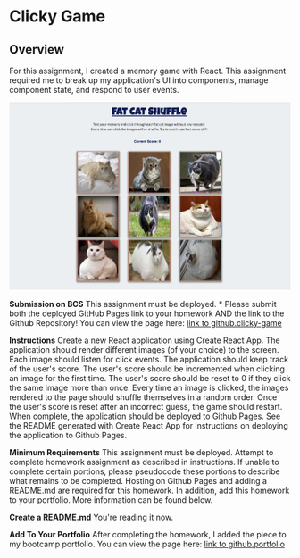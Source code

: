 # **Clicky Game**

## **Overview**
For this assignment, I created a memory game with React. This assignment required me to break up my application's UI into components, manage component state, and respond to user events.

![Image of Clicky Game](public/Clicky-3x2.jpg)

**Submission on BCS**
This assignment must be deployed. * Please submit both the deployed GitHub Pages link to your homework AND the link to the Github Repository! You can view the page here: [link to github.clicky-game](https://github.com/djreichel/clicky-game)

**Instructions**
Create a new React application using Create React App.
The application should render different images (of your choice) to the screen. Each image should listen for click events.
The application should keep track of the user's score. The user's score should be incremented when clicking an image for the first time. The user's score should be reset to 0 if they click the same image more than once.
Every time an image is clicked, the images rendered to the page should shuffle themselves in a random order.
Once the user's score is reset after an incorrect guess, the game should restart.
When complete, the application should be deployed to Github Pages. See the README generated with Create React App for instructions on deploying the application to Github Pages.

**Minimum Requirements**
This assignment must be deployed. Attempt to complete homework assignment as described in instructions. If unable to complete certain portions, please pseudocode these portions to describe what remains to be completed. Hosting on Github Pages and adding a README.md are required for this homework. In addition, add this homework to your portfolio. More information can be found below.

**Create a README.md**
You're reading it now.

**Add To Your Portfolio**
After completing the homework, I added the piece to my bootcamp portfolio. You can view the page here: [link to github.portfolio](https://djreichel.github.io/Bootstrap-Portfolio/portfolio.html)
